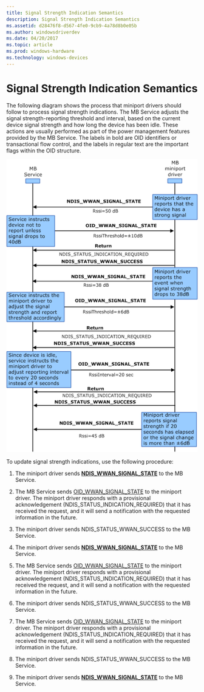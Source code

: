 ```yaml
---
title: Signal Strength Indication Semantics
description: Signal Strength Indication Semantics
ms.assetid: d28476f8-d567-4fe0-9cb9-4a78d8b0e05b
ms.author: windowsdriverdev
ms.date: 04/20/2017
ms.topic: article
ms.prod: windows-hardware
ms.technology: windows-devices
---
```


# Signal Strength Indication Semantics


The following diagram shows the process that miniport drivers should follow to process signal strength indications. The MB Service adjusts the signal strength-reporting threshold and interval, based on the current device signal strength and how long the device has been idle. These actions are usually performed as part of the power management features provided by the MB Service. The labels in bold are OID identifiers or transactional flow control, and the labels in regular text are the important flags within the OID structure.

![diagram illustrating the process that miniport drivers should follow to process signal strength indications](images/wwansignalstrength.png)

To update signal strength indications, use the following procedure:

1.  The miniport driver sends [**NDIS\_WWAN\_SIGNAL\_STATE**](https://msdn.microsoft.com/library/windows/hardware/ff567931) to the MB Service.

2.  The MB Service sends [OID\_WWAN\_SIGNAL\_STATE](https://msdn.microsoft.com/library/windows/hardware/ff569836) to the miniport driver. The miniport driver responds with a provisional acknowledgement (NDIS\_STATUS\_INDICATION\_REQUIRED) that it has received the request, and it will send a notification with the requested information in the future.

3.  The miniport driver sends NDIS\_STATUS\_WWAN\_SUCCESS to the MB Service.

4.  The miniport driver sends [**NDIS\_WWAN\_SIGNAL\_STATE**](https://msdn.microsoft.com/library/windows/hardware/ff567931) to the MB Service.

5.  The MB Service sends [OID\_WWAN\_SIGNAL\_STATE](https://msdn.microsoft.com/library/windows/hardware/ff569836) to the miniport driver. The miniport driver responds with a provisional acknowledgement (NDIS\_STATUS\_INDICATION\_REQUIRED) that it has received the request, and it will send a notification with the requested information in the future.

6.  The miniport driver sends NDIS\_STATUS\_WWAN\_SUCCESS to the MB Service.

7.  The MB Service sends [OID\_WWAN\_SIGNAL\_STATE](https://msdn.microsoft.com/library/windows/hardware/ff569836) to the miniport driver. The miniport driver responds with a provisional acknowledgement (NDIS\_STATUS\_INDICATION\_REQUIRED) that it has received the request, and it will send a notification with the requested information in the future.

8.  The miniport driver sends NDIS\_STATUS\_WWAN\_SUCCESS to the MB Service.

9.  The miniport driver sends [**NDIS\_WWAN\_SIGNAL\_STATE**](https://msdn.microsoft.com/library/windows/hardware/ff567931) to the MB Service.

 

 





